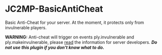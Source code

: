 # JC2MP-BasicAntiCheat

Basic Anti-Cheat for your server. At the moment, it protects only from invulnerable players.

**WARNING:** Anti-cheat will trigger on events ply.invulnerable and ply.makeinvulnerable, please [read](https://www.jc-mp.com/forums/index.php/topic,6234.0.html) the information for server developers. ***Do not use this plugin if you don't know what to do.***
